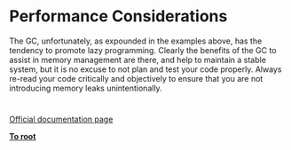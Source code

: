 # Performance Considerations





The GC, unfortunately, as expounded in the examples above, has the tendency to promote lazy programming.
Clearly the benefits of the GC to assist in memory management are there, and help to maintain a stable system, but it is no excuse to not plan and test your code properly.
Always re-read your code critically and objectively to ensure that you are not introducing memory leaks unintentionally.

  

#

[Official documentation page](https://www.php.net/manual/en/features.gc.performance-considerations.php)

**[To root](/README.md)**
